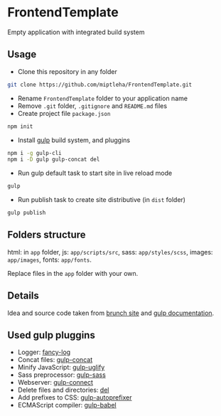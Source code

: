 # FrontendTemplate
Empty application with integrated build system

## Usage
* Clone this repository in any folder
```bash
git clone https://github.com/miptleha/FrontendTemplate.git
```
* Rename `FrontendTemplate` folder to your application name
* Remove `.git` folder, `.gitignore` and `README.md` files
* Create project file `package.json`
```bash
npm init
```
* Install [gulp](https://gulpjs.com) build system, and pluggins
```bash
npm i -g gulp-cli
npm i -D gulp gulp-concat del
```
* Run gulp default task to start site in live reload mode
```bash
gulp
```
* Run publish task to create site distributive (in `dist` folder)
```bash
gulp publish
```

## Folders structure
html: in `app` folder, js: `app/scripts/src`, sass: `app/styles/scss`, images: `app/images`, fonts: `app/fonts`.

Replace files in the `app` folder with your own.

## Details
Idea and source code taken from [brunch site](https://brunch.io/) and [gulp documentation](https://gulpjs.com/docs/en/getting-started/quick-start).

## Used gulp pluggins
* Logger: [fancy-log](https://github.com/gulpjs/fancy-log)
* Concat files: [gulp-concat](https://github.com/gulp-community/gulp-concat)
* Minify JavaScript: [gulp-uglify](https://github.com/terinjokes/gulp-uglify/)
* Sass preprocessor: [gulp-sass](https://github.com/dlmanning/gulp-sass)
* Webserver: [gulp-connect](https://github.com/avevlad/gulp-connect)
* Delete files and directories: [del](https://github.com/sindresorhus/del)
* Add prefixes to CSS: [gulp-autoprefixer](https://github.com/sindresorhus/gulp-autoprefixer)
* ECMAScript compiler: [gulp-babel](https://github.com/babel/gulp-babel)
